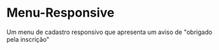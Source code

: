 # Menu-Responsive
Um menu de cadastro responsivo que apresenta um aviso de "obrigado pela inscrição"
